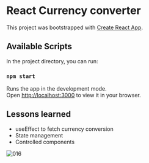 # React Currency converter

This project was bootstrapped with [Create React App](https://github.com/facebook/create-react-app).

## Available Scripts

In the project directory, you can run:

### `npm start`

Runs the app in the development mode.\
Open [http://localhost:3000](http://localhost:3000) to view it in your browser.

## Lessons learned

- useEffect to fetch currency conversion
- State management
- Controlled components

![016](https://github.com/ivantxo/currency_converter/assets/943163/58c5ac68-60b6-4433-8ab4-81295148efd5)
